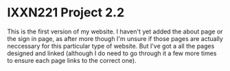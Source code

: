 # IXXN221 Project 2.2
This is the first version of my website. I haven't yet added the about page or the sign in page, as after more though I'm unsure if those pages are actually neccessary for this particular type of website. But I've got a all the pages designed and linked (although I do need to go through it a few more times to ensure each page links to the correct one). 
